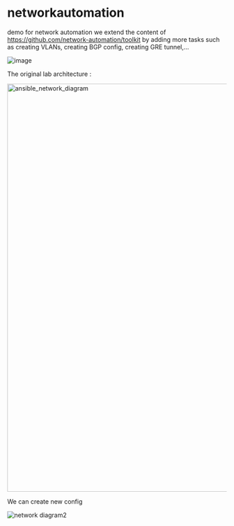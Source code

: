 # networkautomation
demo for network automation
we extend the content of https://github.com/network-automation/toolkit
by adding more tasks such as creating VLANs, creating BGP config, creating GRE tunnel,...

![image](https://github.com/chungngh/networkautomation/assets/93370233/44bbb1f8-3ebe-48f3-a4ae-ccb64e8024da)

The original lab architecture :

<img width="937" alt="ansible_network_diagram" src="https://github.com/chungngh/networkautomation/assets/93370233/fbb8f639-f56f-4959-98c2-dcecb68bd4de">

We can create new config

![network diagram2](https://github.com/chungngh/networkautomation/assets/93370233/1c1be481-7b85-423a-8eab-2fa433e8d745)

